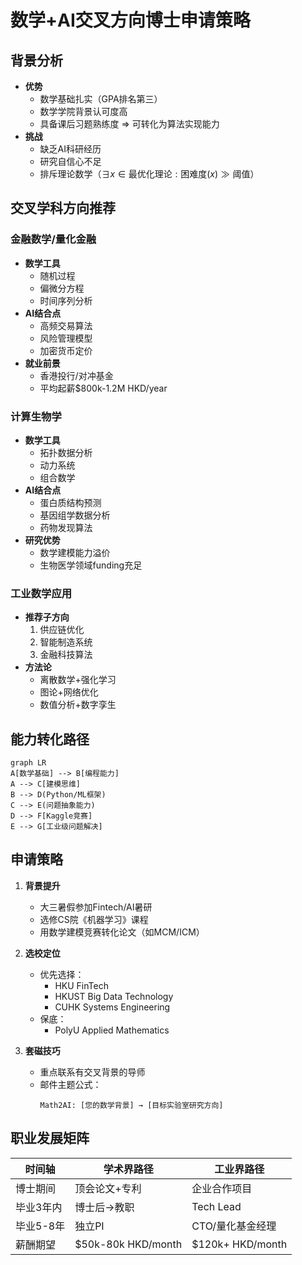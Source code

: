 # 数学+AI交叉方向博士申请策略

## 背景分析
- **优势**
  - 数学基础扎实（GPA排名第三）
  - 数学学院背景认可度高
  - 具备课后习题熟练度 $\Rightarrow$ 可转化为算法实现能力
- **挑战**
  - 缺乏AI科研经历
  - 研究自信心不足
  - 排斥理论数学（$\exists x\in \text{最优化理论}: \text{困难度}(x) \gg \text{阈值}$）

## 交叉学科方向推荐
### 金融数学/量化金融
- **数学工具**
  - 随机过程
  - 偏微分方程
  - 时间序列分析
- **AI结合点**
  - 高频交易算法
  - 风险管理模型
  - 加密货币定价
- **就业前景**
  - 香港投行/对冲基金
  - 平均起薪$800k-1.2M HKD/year

### 计算生物学
- **数学工具**
  - 拓扑数据分析
  - 动力系统
  - 组合数学
- **AI结合点**
  - 蛋白质结构预测
  - 基因组学数据分析
  - 药物发现算法
- **研究优势**
  - 数学建模能力溢价
  - 生物医学领域funding充足

### 工业数学应用
- **推荐子方向**
  1. 供应链优化
  2. 智能制造系统
  3. 金融科技算法
- **方法论**
  - 离散数学+强化学习
  - 图论+网络优化
  - 数值分析+数字孪生

## 能力转化路径
```mermaid
graph LR
A[数学基础] --> B[编程能力]
A --> C[建模思维]
B --> D(Python/ML框架)
C --> E(问题抽象能力)
D --> F[Kaggle竞赛]
E --> G[工业级问题解决]
```

## 申请策略
1. **背景提升**
   - 大三暑假参加Fintech/AI暑研
   - 选修CS院《机器学习》课程
   - 用数学建模竞赛转化论文（如MCM/ICM）
   
2. **选校定位**
   - 优先选择：
     - HKU FinTech
     - HKUST Big Data Technology  
     - CUHK Systems Engineering
   - 保底：
     - PolyU Applied Mathematics

3. **套磁技巧**
   - 重点联系有交叉背景的导师
   - 邮件主题公式：
     ```
     Math2AI: [您的数学背景] → [目标实验室研究方向]
     ```

## 职业发展矩阵
| 时间轴       | 学术界路径          | 工业界路径          |
|--------------|---------------------|---------------------|
| 博士期间     | 顶会论文+专利       | 企业合作项目        |
| 毕业3年内    | 博士后→教职         | Tech Lead           |
| 毕业5-8年   | 独立PI              | CTO/量化基金经理    |
| 薪酬期望     | $50k-80k HKD/month | $120k+ HKD/month   |

